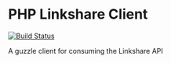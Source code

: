 PHP Linkshare Client
==========================

[![Build Status](https://travis-ci.org/NMRKT/linkshare.svg)](https://travis-ci.org/NMRKT/linkshare)

A guzzle client for consuming the Linkshare API


